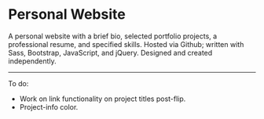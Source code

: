 # Personal Website

A personal website with a brief bio, selected portfolio projects, a professional resume, and specified skills. Hosted via Github; written with Sass, Bootstrap, JavaScript, and jQuery. Designed and created independently.

---

To do:

- Work on link functionality on project titles post-flip.
- Project-info color.
